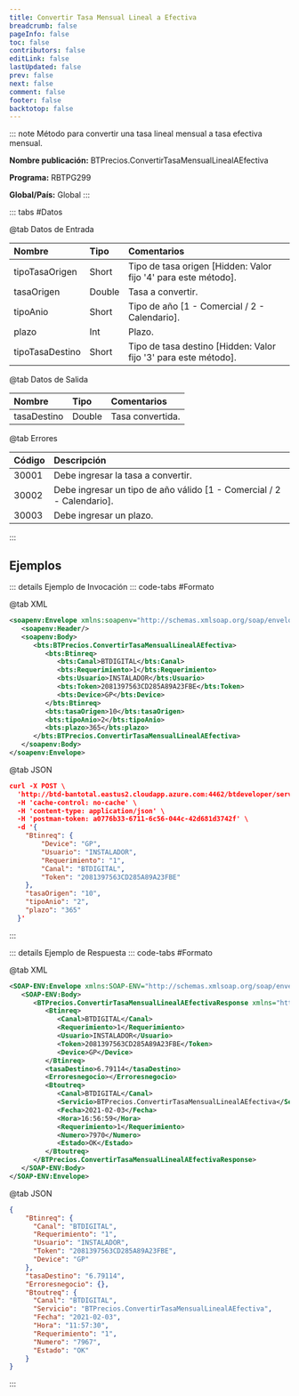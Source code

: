 ```yaml
---
title: Convertir Tasa Mensual Lineal a Efectiva
breadcrumb: false
pageInfo: false
toc: false
contributors: false
editLink: false
lastUpdated: false
prev: false
next: false
comment: false
footer: false
backtotop: false
---
```


<!-- ABRE DATOS DEL MÉTODO -->
::: note Método para convertir una tasa lineal mensual a tasa efectiva mensual.

**Nombre publicación:** BTPrecios.ConvertirTasaMensualLinealAEfectiva

**Programa:** RBTPG299

**Global/País:** Global
:::
<!-- CIERRA DATOS DEL MÉTODO -->

<!-- ABRE TABLA DE DATOS -->
::: tabs #Datos 

@tab Datos de Entrada

Nombre | Tipo | Comentarios
:--------- | :--------- | :---------
tipoTasaOrigen | Short | Tipo de tasa origen [Hidden: Valor fijo '4' para este método].
tasaOrigen | Double | Tasa a convertir.
tipoAnio | Short | Tipo de año [1 - Comercial / 2 - Calendario].
plazo | Int | Plazo.
tipoTasaDestino | Short | Tipo de tasa destino [Hidden: Valor fijo '3' para este método].

@tab Datos de Salida

Nombre | Tipo | Comentarios
:--------- | :----------- | :-----------
tasaDestino | Double | Tasa convertida.

@tab Errores

Código | Descripción
:--------- | :-----------
30001 | Debe ingresar la tasa a convertir.
30002 | Debe ingresar un tipo de año válido [1 - Comercial / 2 - Calendario].
30003 | Debe ingresar un plazo.
::: 
<!-- CIERRA TABLA DE DATOS -->

## **Ejemplos**

<!-- ABRE EJEMPLO DE INVOCACIÓN -->
::: details Ejemplo de Invocación 
::: code-tabs #Formato

@tab XML
```xml
<soapenv:Envelope xmlns:soapenv="http://schemas.xmlsoap.org/soap/envelope/" xmlns:bts="http://uy.com.dlya.bantotal/BTSOA/">
   <soapenv:Header/>
   <soapenv:Body>
      <bts:BTPrecios.ConvertirTasaMensualLinealAEfectiva>
         <bts:Btinreq>
            <bts:Canal>BTDIGITAL</bts:Canal>
            <bts:Requerimiento>1</bts:Requerimiento>
            <bts:Usuario>INSTALADOR</bts:Usuario>
            <bts:Token>2081397563CD285A89A23FBE</bts:Token>
            <bts:Device>GP</bts:Device>
         </bts:Btinreq>
         <bts:tasaOrigen>10</bts:tasaOrigen>
         <bts:tipoAnio>2</bts:tipoAnio>
         <bts:plazo>365</bts:plazo>
      </bts:BTPrecios.ConvertirTasaMensualLinealAEfectiva>
   </soapenv:Body>
</soapenv:Envelope>
```

@tab JSON
```json
curl -X POST \
  'http://btd-bantotal.eastus2.cloudapp.azure.com:4462/btdeveloper/servlet/com.dlya.bantotal.odwsbt_BTPrecios_v1?ConvertirTasaMensualLinealAEfectiva=' \
  -H 'cache-control: no-cache' \
  -H 'content-type: application/json' \
  -H 'postman-token: a0776b33-6711-6c56-044c-42d681d3742f' \
  -d '{
  	"Btinreq": {
		"Device": "GP",
		"Usuario": "INSTALADOR",
		"Requerimiento": "1",
		"Canal": "BTDIGITAL",
		"Token": "2081397563CD285A89A23FBE"
	},
	"tasaOrigen": "10",
	"tipoAnio": "2",
	"plazo": "365"
  }'
```
:::
<!-- CIERRA EJEMPLO DE INVOCACIÓN -->

<!-- ABRE EJEMPLO DE RESPUESTA -->
::: details Ejemplo de Respuesta 
::: code-tabs #Formato

@tab XML
```xml
<SOAP-ENV:Envelope xmlns:SOAP-ENV="http://schemas.xmlsoap.org/soap/envelope/" xmlns:xsd="http://www.w3.org/2001/XMLSchema" xmlns:SOAP-ENC="http://schemas.xmlsoap.org/soap/encoding/" xmlns:xsi="http://www.w3.org/2001/XMLSchema-instance">
   <SOAP-ENV:Body>
      <BTPrecios.ConvertirTasaMensualLinealAEfectivaResponse xmlns="http://uy.com.dlya.bantotal/BTSOA/">
         <Btinreq>
            <Canal>BTDIGITAL</Canal>
            <Requerimiento>1</Requerimiento>
            <Usuario>INSTALADOR</Usuario>
            <Token>2081397563CD285A89A23FBE</Token>
            <Device>GP</Device>
         </Btinreq>
         <tasaDestino>6.79114</tasaDestino>
         <Erroresnegocio></Erroresnegocio>
         <Btoutreq>
            <Canal>BTDIGITAL</Canal>
            <Servicio>BTPrecios.ConvertirTasaMensualLinealAEfectiva</Servicio>
            <Fecha>2021-02-03</Fecha>
            <Hora>16:56:59</Hora>
            <Requerimiento>1</Requerimiento>
            <Numero>7970</Numero>
            <Estado>OK</Estado>
         </Btoutreq>
      </BTPrecios.ConvertirTasaMensualLinealAEfectivaResponse>
   </SOAP-ENV:Body>
</SOAP-ENV:Envelope>
```

@tab JSON
```json
{
	"Btinreq": {
	  "Canal": "BTDIGITAL",
	  "Requerimiento": "1",
	  "Usuario": "INSTALADOR",
	  "Token": "2081397563CD285A89A23FBE",
	  "Device": "GP"
	},
	"tasaDestino": "6.79114",
	"Erroresnegocio": {},
	"Btoutreq": {
	  "Canal": "BTDIGITAL",
	  "Servicio": "BTPrecios.ConvertirTasaMensualLinealAEfectiva",
	  "Fecha": "2021-02-03",
	  "Hora": "11:57:30",
	  "Requerimiento": "1",
	  "Numero": "7967",
	  "Estado": "OK"
	}
}
```
::: 
<!-- CIERRA EJEMPLO DE RESPUESTA -->